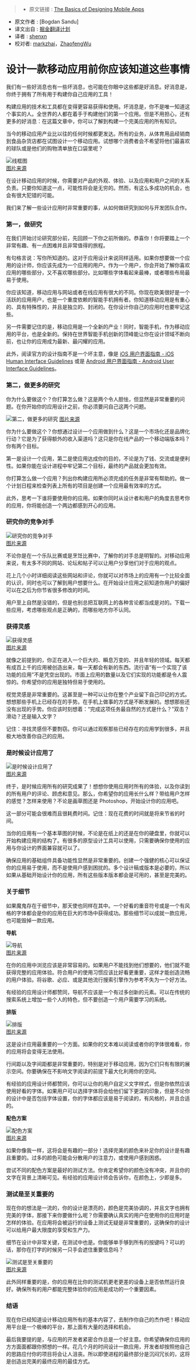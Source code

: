 >* 原文链接 : [The Basics of Designing Mobile Apps](http://www.designyourway.net/blog/inspiration/the-basics-of-designing-mobile-apps/)
* 原文作者 : [Bogdan Sandu]
* 译文出自 : [掘金翻译计划](https://github.com/xitu/gold-miner)
* 译者 : [shenxn](https://github.com/shenxn)
* 校对者: [markzhai](https://github.com/markzhai)，[ZhaofengWu](https://github.com/ZhaofengWu)

# 设计一款移动应用前你应该知道这些事情

我们有一些好消息也有一些坏消息，也可能在你眼中这些都是好消息。好消息是，你终于拥有了所有用于构建你自己应用的工具！

构建应用的技术和工具都在变得更容易获得和使用。坏消息是，你不是唯一知道这个事实的人。全世界的人都在着手于构建他们的第一个应用。但是不用担心，还有更多的好消息：在这篇文章中，你可以了解到构建一个完美应用的所有知识。

当今的移动应用产业比以往的任何时候都更发达。所有的业务，从体育用品经销商到食品杂货店都在试图设计一个移动应用。试想哪个消费者会不希望将他们最喜欢的球队或是他们的购物清单放在口袋里呢？

![线框图](https://dn-shenxn.qbox.me/1207907.jpg)  
[图片来源](https://dribbble.com/shots/1207907-Wireframes)

在设计移动应用的时候，你需要对产品的外观、体验、以及应用和用户之间的关系负责。只要你知道这一点，可能性将会是无穷的。然而，有这么多成功的机会，也会有很大犯错的可能。

我们来了解一些设计应用时非常重要的事，从如何做研究到如何与开发团队合作。

### 第一，做研究

在我们开始讨论研究部分前，先回顾一下你之前所做的。恭喜你！你将要踏上一个非常有趣、有一点困难并且非常值得的旅程。

有句格言说：写你所知道的。这对于应用设计来说同样适用。如果你想要做一个应用的设计师，你应该先成为一个应用的用户。作为一个用户，你会开始了解你喜欢应用的哪些部分，又不喜欢哪些部分。比如哪些字体看起来最棒，或者哪些布局最易于使用。

你应该知道，移动应用与网站或者在线应用有很大的不同。你现在欧美很好是一个活跃的应用用户，也是一个重度依赖的智能手机拥有者。你知道移动应用是有重心的、具有特殊性的，并且是独立的、封闭的。在你设计你自己的应用时也要牢记这些。

另一件需要记住的是，移动应用是一个全新的产业！同时，智能手机，作为移动应用的平台，也是全新的。保持在世界智能手机创新的顶峰能让你在设计领域不断向前，也让你的应用成为最新、最闪耀的应用。

此外，阅读官方的设计指南不是一个坏主意，像是 [iOS 用户界面指南 - iOS Human Interface Guidelines](https://developer.apple.com/library/iOS/documentation/userexperience/conceptual/mobilehig/) 或是 [Android 用户界面指南 - Android User Interface Guidelines](https://developer.android.com/design/index.html)。

### 第二，做更多的研究

你为什么要做这个？你打算怎么做？这是两个令人胆怯，但显然是非常重要的问题。在你开始你的应用设计之前，你必须要问自己这两个问题。

![第二，做更多的研究](https://dn-shenxn.qbox.me/a490147fjw1f1zzi4m85sj20jg0elwiw.jpg) 
[图片来源](https://dribbble.com/shots/992731-Wireframing-Close)

你为什么要做这个？你想通过设计一个应用做到什么？这是一个市场化还是品牌化行动？它是为了获得额外的收入渠道吗？这只是你在线产品的一个移动端版本吗？你有两个目标。

第一是设计一个应用，第二是使应用达成你的目的，不论是为了钱、交流或是便利性。如果你能在设计进程中牢记第二个目标，最终的产品就会更加有效。

你打算怎么做一个应用？列出你构建应用所必须完成的任务是非常有帮助的。做一个计划日程来检查列表上所有的项目是创建一个应用最有效率的方式。

此外，思考一下谁将要使用你的应用。如果你同时从设计者和用户的角度去思考你的应用，你将能创造一个两边都感到开心的应用。

### 研究你的竞争对手

![研究你的竞争对手](https://dn-shenxn.qbox.me/922825.jpg)  
[图片来源](https://dribbble.com/shots/922825-close-side-menu)

不论你是在一个乐队比赛或是烹饪比赛中，了解你的对手总是明智的。对移动应用来说，有太多不同的网站、论坛和帖子可以让用户分享他们对于应用的观点。

花上几个小时详细阅读这些网站和评论，你就可以对市场上的应用有一个比较全面的认识，同时也可以了解到用户想要什么。在开始设计应用之前知道你用户的偏好可以在之后为你节省很多修改的时间。

用户至上自然是没错的，但是也别总把互联网上的各种言论都当成是对的。下载一些应用，考虑哪些观点是正确的，而哪些地方你不认同。

### 获得灵感

![获得灵感](https://dn-shenxn.qbox.me/1367175.jpg)  
[图片来源](https://dribbble.com/shots/1367175-Sleep-Tracker-UI-Part-2-UX-iPhone-interface-App-iOS-7)

就像之前提到的，你正在进入一个巨大的、瞬息万变的、并且年轻的领域。每天都有成百上千的应用被创造出来，每一天都会有新的东西。流行语“有一个实现了该功能的应用”不是凭空出现的。市面上应用的数量以及它们实现的功能都是令人震惊的。你希望你的应用是独特但易于使用的。

视觉灵感是非常重要的。这甚至是一种可以让你在整个产业留下自己印记的方式。想想那些手机上已经存在的手势。在手机上做事的方式是不断发展的。想想那些还没有出现的手势。你应该时刻想着：“完成这项任务最自然的方式是什么？”双击？滑动？还是输入文字？

记住：寻找灵感但不要剽窃。你可以通过观察那些已经存在的应用学到很多，并且极大地改善你自己的应用。

### 是时候设计应用了

![是时候设计应用了](https://dn-shenxn.qbox.me/934508.jpg)  
[图片来源](https://dribbble.com/shots/934508-Secret-Project)

终于，是时候应用所有的研究成果了！想想你使用应用时所有的体验，以及你读到的所有用户的评论、顾虑和意见。那么，你希望你的应用长什么样？带给用户怎样的感觉？怎样来使用？不论是画草图还是 Photoshop，开始设计你的应用吧。

这一部分可能会很难而且很耗费时间。记住：现在花费的时间就是将来节省的时间。

当你的应用有一个基本草图的时候，不论是在纸上的还是在你的硬盘里，你就可以开始构建应用的结构了。有很多的原型设计工具可以使用，只需要确保你使用的应用与你设计的界面兼容就可以了。

确保应用的基础组件具备功能性显然是非常重要的。创建一个强健的核心可以保证你的应用易于使用，而不是使用户感到困扰的。多个设计稿或版本是必要的，所以如果从基础开始设计你的应用，所有这些版本版本都会是可用的，甚至是完美的。

### 关于细节

如果魔鬼存在于细节中，那天使也同样在其中。一个好看的重音符号或是一个有风格的字体都会是你的应用在巨大的市场中获得成功。那些细节可以成就一款应用，也可能毁掉一款应用。

**导航**

![导航](https://dn-shenxn.qbox.me/889785.jpg)  
[图片来源](https://dribbble.com/shots/889785-Profile-Sreen)

在你的应用中浏览应该是非常容易的。如果用户不能找到他们想要的，他们就不能获得完整的应用体验。符合用户的使用习惯应该比好看更重要，这样才能创造流畅的用户体验。将谷歌、必应、或是其他流行搜索引擎作为参考不失为一个好方法。

有经验的应用设计师都赞同，导航不应该是一个有过多创新的元素。可以在传统的搜索系统上增加一些个人的特色，但不要创造一个用户需要学习的系统。

**排版**

![排版](https://dn-shenxn.qbox.me/1139651.jpg)  
[图片来源](https://dribbble.com/shots/1139651-Tiny-green-app)

这是设计应用最重要的一个方面。如果你的文本难以阅读或者你的字体很难看，你的应用将会变得无法使用。

行间距以及字间距都是非常重要的，特别是对于移动应用，因为它们只有有限的展示空间。你要确保在不影响文字阅读的前提下最大化利用你的空间。

有经验的应用设计师都赞同，你可以让你的用户自定义文字样式，但是你依然应该使用好看的字体。如果用户可以选择字体将会给他们留下更深的印象，但是不论你的设计中是否包括字体设置，你的字体都应该是易于阅读的，有风格的，并且合适的。

**配色方案**

![配色方案](https://dn-shenxn.qbox.me/1382687.jpg)  
[图片来源](https://dribbble.com/shots/1382687-FM-Radio-UI-iOS-7-App)

如果你像我一样，这将会是有趣的一部分！选择完美的颜色来补足你的设计是有趣且重要的。过多的颜色可能会分散用户的注意力，或使用户感到困惑。

尝试不同的配色方案是最好的测试方法。你肯定希望你的颜色没有冲突，并且你的文字在背景上清晰可见。有经验的应用设计师会告诉你，在颜色上，少即是多。

### 测试是至关重要的

现在你的想法是一流的，你的设计是漂亮的，颜色是完美协调的，并且文字也拥有完美的字体，那接下来你要做什么呢？你需要确认真实的用户在使用你的应用时是怎样的体验。在应用将会被运行的设备上测试无疑是非常重要的，这确保你的设计可以给用户最大限度的享受和生产力。

细节在设计中非常关键，在测试中也是。你能够单手够到所有的按键吗？可以的话，那你在打字的时候另一只手会遮住重要信息吗？

![测试是至关重要的](https://dn-shenxn.qbox.me/thumb_zone.jpg)  
[图片来源](http://uxmag.com/articles/excerpt-from-the-new-book-the-mobile-frontier)

此外同样重要的是，你的应用在比你的测试机更老更差的设备上是否依然运行良好。确保所有的用户都能完整体验你的应用是成功的一个重要因素。

### 结语

现在你已经知道设计移动应用所有的基本内容了，去制作你自己的杰作吧！移动应用平台是一个极棒的平台，那上面有大量的选择和机会。

最后我要提的是，与应用的开发者紧密合作总是一个好主意。你希望确保你应用的方方面面都跟你预想的一样。花几个月的时间设计一款应用，开发者却按照他自己的思路应付你的项目将会让人沮丧。所以即使进程的最终部分是沉闷冗长的，这将是创造出完美的最终应用的最佳方式。
